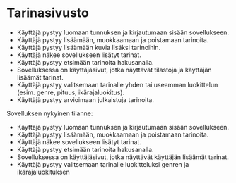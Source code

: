 # Tarinasivusto
* Käyttäjä pystyy luomaan tunnuksen ja kirjautumaan sisään sovellukseen.
* Käyttäjä pystyy lisäämään, muokkaamaan ja poistamaan tarinoita.
* Käyttäjä pystyy lisäämään kuvia lisäksi tarinoihin.
* Käyttäjä näkee sovellukseen lisätyt tarinat.
* Käyttäjä pystyy etsimään tarinoita hakusanalla.
* Sovelluksessa on käyttäjäsivut, jotka näyttävät tilastoja ja käyttäjän lisäämät tarinat.
* Käyttäjä pystyy valitsemaan tarinalle yhden tai useamman luokittelun (esim. genre, pituus, ikärajaluokitus).
* Käyttäjä pystyy arvioimaan julkaistuja tarinoita.

Sovelluksen nykyinen tilanne:
* Käyttäjä pystyy luomaan tunnuksen ja kirjautumaan sisään sovellukseen.
* Käyttäjä pystyy lisäämään, muokkaamaan ja poistamaan tarinoita.
* Käyttäjä näkee sovellukseen lisätyt tarinat.
* Käyttäjä pystyy etsimään tarinoita hakusanalla.
* Sovelluksessa on käyttäjäsivut, jotka näyttävät käyttäjän lisäämät tarinat.
* Käyttäjä pystyy valitsemaan tarinalle luokitteluksi genren ja ikärajaluokituksen
  
